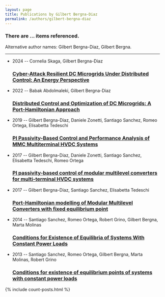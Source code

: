 ```yaml
---
layout: page
title: Publications by Gilbert Bergna-Diaz
permalink: /authors/gilbert-bergna-diaz
---
```


<h3 id="number-posts">There are ... items referenced.</h3>
<p id='info-authors'>Alternative author names: Gilbert Bergna-Diaz, Gilbert Bergna.</p>
<hr />
<ul class="post-list">
<li><span class='post-meta'>2024 -- Cornelia Skaga, Gilbert Bergna-Diaz</span><h3><a class='post-link' href="{{ site.baseurl }}/cyber-attack-resilient-dc-microgrids-under-distributed-control-an-energy-perspective">Cyber-Attack Resilient DC Microgrids Under Distributed Control: An Energy Perspective</a></h3></li>
<li><span class='post-meta'>2022 -- Babak Abdolmaleki, Gilbert Bergna-Diaz</span><h3><a class='post-link' href="{{ site.baseurl }}/distributed-control-and-optimization-of-dc-microgrids-a-port-hamiltonian-approach">Distributed Control and Optimization of DC Microgrids: A Port-Hamiltonian Approach</a></h3></li>
<li><span class='post-meta'>2019 -- Gilbert Bergna-Diaz, Daniele Zonetti, Santiago Sanchez, Romeo Ortega, Elisabetta Tedeschi</span><h3><a class='post-link' href="{{ site.baseurl }}/pi-passivity-based-control-and-performance-analysis-of-mmc-multiterminal-hvdc-systems">PI Passivity-Based Control and Performance Analysis of MMC Multiterminal HVDC Systems</a></h3></li>
<li><span class='post-meta'>2017 -- Gilbert Bergna-Diaz, Daniele Zonetti, Santiago Sanchez, Elisabetta Tedeschi, Romeo Ortega</span><h3><a class='post-link' href="{{ site.baseurl }}/pi-passivity-based-control-of-modular-multilevel-converters-for-multi-terminal-hvdc-systems">PI passivity-based control of modular multilevel converters for multi-terminal HVDC systems</a></h3></li>
<li><span class='post-meta'>2017 -- Gilbert Bergna-Diaz, Santiago Sanchez, Elisabetta Tedeschi</span><h3><a class='post-link' href="{{ site.baseurl }}/port-hamiltonian-modelling-of-modular-multilevel-converters-with-fixed-equilibrium-point">Port-Hamiltonian modelling of Modular Multilevel Converters with fixed equilibrium point</a></h3></li>
<li><span class='post-meta'>2014 -- Santiago Sanchez, Romeo Ortega, Robert Grino, Gilbert Bergna, Marta Molinas</span><h3><a class='post-link' href="{{ site.baseurl }}/conditions-for-existence-of-equilibria-of-systems-with-constant-power-loads">Conditions for Existence of Equilibria of Systems With Constant Power Loads</a></h3></li>
<li><span class='post-meta'>2013 -- Santiago Sanchez, Romeo Ortega, Gilbert Bergna, Marta Molinas, Robert Grino</span><h3><a class='post-link' href="{{ site.baseurl }}/conditions-for-existence-of-equilibrium-points-of-systems-with-constant-power-loads">Conditions for existence of equilibrium points of systems with constant power loads</a></h3></li>

</ul>
{% include count-posts.html %}
